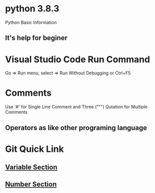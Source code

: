 # python 3.8.3
Python Basic Information

## It's help for beginer 

# Visual Studio Code Run Command
Go => Run menu, select => Run Without Debugging or Ctrl+F5

# Comments 
Use '#' for Single Line Comment and Three (""") Qutation for Multiple Comments

## Operators as like other programing language

# Git Quick Link

## [Variable Section ](https://github.com/shafaetjsr/python3.8.3/blob/master/Variables.py)

## [Number Section ](https://github.com/shafaetjsr/python3.8.3/blob/master/Number.py)